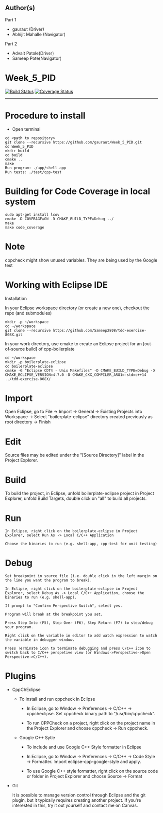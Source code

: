 ## Author(s)
Part 1
- gauraut (Driver)
- Abhijit Mahalle (Navigator)

Part 2
- Advait Patole(Driver)
- Sameep Pote(Navigator)

# Week_5_PID
[![Build Status](https://app.travis-ci.com/gauraut/Week_5_PID.svg?branch=master)](https://app.travis-ci.com/gauraut/Week_5_PID)
[![Coverage Status](https://coveralls.io/repos/github/gauraut/Week_5_PID/badge.svg?branch=master)](https://coveralls.io/github/gauraut/Week_5_PID?branch=master)

---
# Procedure to install
- Open terminal
```
cd <path to repository>
git clone --recursive https://github.com/gauraut/Week_5_PID.git
cd Week_5_PID
mkdir build
cd build
cmake ..
make
Run program: ./app/shell-app
Run tests: ./test/cpp-test
```
# Building for Code Coverage in local system
```
sudo apt-get install lcov
cmake -D COVERAGE=ON -D CMAKE_BUILD_TYPE=Debug ../
make
make code_coverage
```

# Note
cppcheck might show unused variables. They are being used by the Google test

# Working with Eclipse IDE

Installation

In your Eclipse workspace directory (or create a new one), checkout the repo (and submodules)

```
mkdir -p ~/workspace
cd ~/workspace
git clone --recursive https://github.com/Sameep2808/tdd-exercise-808X.git
```
In your work directory, use cmake to create an Eclipse project for an [out-of-source build] of cpp-boilerplate

```
cd ~/workspace
mkdir -p boilerplate-eclipse
cd boilerplate-eclipse
cmake -G "Eclipse CDT4 - Unix Makefiles" -D CMAKE_BUILD_TYPE=Debug -D CMAKE_ECLIPSE_VERSION=4.7.0 -D CMAKE_CXX_COMPILER_ARG1=-std=c++14 ../tdd-exercise-808X/
```
# Import

Open Eclipse, go to File -> Import -> General -> Existing Projects into Workspace -> Select "boilerplate-eclipse" directory created previously as root directory -> Finish
# Edit

Source files may be edited under the "[Source Directory]" label in the Project Explorer.
# Build

To build the project, in Eclipse, unfold boilerplate-eclipse project in Project Explorer, unfold Build Targets, double click on "all" to build all projects.
# Run

    In Eclipse, right click on the boilerplate-eclipse in Project Explorer, select Run As -> Local C/C++ Application

    Choose the binaries to run (e.g. shell-app, cpp-test for unit testing)

# Debug

    Set breakpoint in source file (i.e. double click in the left margin on the line you want the program to break).

    In Eclipse, right click on the boilerplate-eclipse in Project Explorer, select Debug As -> Local C/C++ Application, choose the binaries to run (e.g. shell-app).

    If prompt to "Confirm Perspective Switch", select yes.

    Program will break at the breakpoint you set.

    Press Step Into (F5), Step Over (F6), Step Return (F7) to step/debug your program.

    Right click on the variable in editor to add watch expression to watch the variable in debugger window.

    Press Terminate icon to terminate debugging and press C/C++ icon to switch back to C/C++ perspetive view (or Windows->Perspective->Open Perspective->C/C++).

# Plugins

- CppChEclipse

   - To install and run cppcheck in Eclipse

      -  In Eclipse, go to Window -> Preferences -> C/C++ -> cppcheclipse. Set cppcheck binary path to "/usr/bin/cppcheck".

      - To run CPPCheck on a project, right click on the project name in the Project Explorer and choose cppcheck -> Run cppcheck.

   - Google C++ Sytle

      - To include and use Google C++ Style formatter in Eclipse

      -  In Eclipse, go to Window -> Preferences -> C/C++ -> Code Style -> Formatter. Import eclipse-cpp-google-style and apply.

      -  To use Google C++ style formatter, right click on the source code or folder in Project Explorer and choose Source -> Format

- Git

    It is possible to manage version control through Eclipse and the git plugin, but it typically requires creating another project. If you're interested in this, try it out yourself and contact me on Canvas.

